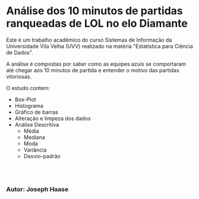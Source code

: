 <h1>Análise dos 10 minutos de partidas ranqueadas de LOL no elo Diamante</h1>

<p>Este é um trabalho acadêmico do curso Sistemas de Informação da Universidade Vila Velha (UVV) realizado na matéria "Estatística para Ciência de Dados".</p>

<p>A análise é compostas por saber como as equipes azuis se comportaram até chegar aos 10 minutos de partida e entender o motivo das partidas vitoriosas.</p>

<p>O estudo contem: </p>

<ul>
    <li>Box-Plot</li>
    <li>Histograma</li>
    <li>Gráfico de barras</li>
    <li>Alteração e limpeza dos dados</li>
    <li>Análise Descritiva
        <ul>
            <li>Média</li>
            <li>Mediana</li>
            <li>Moda</li>
            <li>Variância</li>
            <li>Desvio-padrão</li>
        </ul>
    </li>
</ul>
<br><br>

<h3>Autor: Joseph Haase</h3>